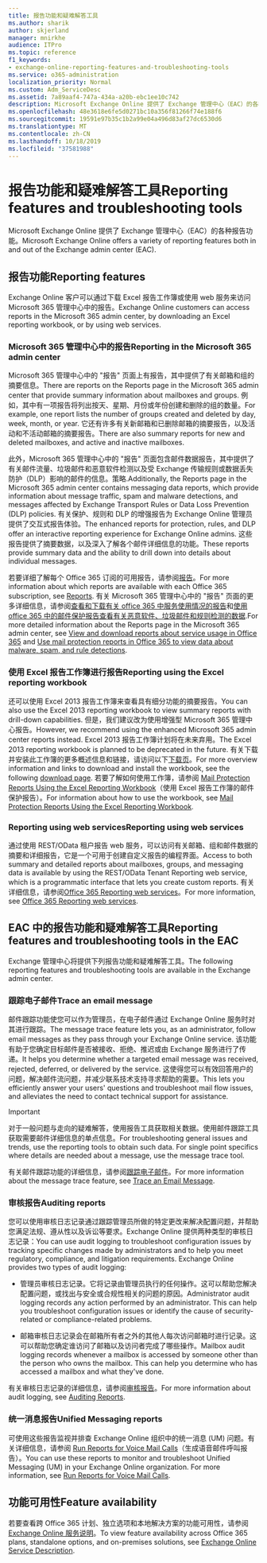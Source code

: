 ```yaml
---
title: 报告功能和疑难解答工具
ms.author: sharik
author: skjerland
manager: mnirkhe
audience: ITPro
ms.topic: reference
f1_keywords:
- exchange-online-reporting-features-and-troubleshooting-tools
ms.service: o365-administration
localization_priority: Normal
ms.custom: Adm_ServiceDesc
ms.assetid: 7a89aaf4-747a-434a-a20b-ebc1ee10c742
description: Microsoft Exchange Online 提供了 Exchange 管理中心（EAC）的各种报告功能。
ms.openlocfilehash: 48e3618e6fe5d0271bc10a356f81266f74e188f6
ms.sourcegitcommit: 19591e97b35c1b2a99e04a496d83af27dc6530d6
ms.translationtype: MT
ms.contentlocale: zh-CN
ms.lasthandoff: 10/18/2019
ms.locfileid: "37581988"
---
```

# <a name="reporting-features-and-troubleshooting-tools"></a><span data-ttu-id="b6288-103">报告功能和疑难解答工具</span><span class="sxs-lookup"><span data-stu-id="b6288-103">Reporting features and troubleshooting tools</span></span>

<span data-ttu-id="b6288-104">Microsoft Exchange Online 提供了 Exchange 管理中心（EAC）的各种报告功能。</span><span class="sxs-lookup"><span data-stu-id="b6288-104">Microsoft Exchange Online offers a variety of reporting features both in and out of the Exchange admin center (EAC).</span></span>
  
## <a name="reporting-features"></a><span data-ttu-id="b6288-105">报告功能</span><span class="sxs-lookup"><span data-stu-id="b6288-105">Reporting features</span></span>

<span data-ttu-id="b6288-106">Exchange Online 客户可以通过下载 Excel 报告工作簿或使用 web 服务来访问 Microsoft 365 管理中心中的报告。</span><span class="sxs-lookup"><span data-stu-id="b6288-106">Exchange Online customers can access reports in the Microsoft 365 admin center, by downloading an Excel reporting workbook, or by using web services.</span></span>
  
### <a name="reporting-in-the-microsoft-365-admin-center"></a><span data-ttu-id="b6288-107">Microsoft 365 管理中心中的报告</span><span class="sxs-lookup"><span data-stu-id="b6288-107">Reporting in the Microsoft 365 admin center</span></span>

<span data-ttu-id="b6288-108">Microsoft 365 管理中心中的 "报告" 页面上有报告，其中提供了有关邮箱和组的摘要信息。</span><span class="sxs-lookup"><span data-stu-id="b6288-108">There are reports on the Reports page in the Microsoft 365 admin center that provide summary information about mailboxes and groups.</span></span> <span data-ttu-id="b6288-109">例如，其中有一项报告将列出按天、星期、月份或年份创建和删除的组的数量。</span><span class="sxs-lookup"><span data-stu-id="b6288-109">For example, one report lists the number of groups created and deleted by day, week, month, or year.</span></span> <span data-ttu-id="b6288-110">它还有许多有关新邮箱和已删除邮箱的摘要报告，以及活动和不活动邮箱的摘要报告。</span><span class="sxs-lookup"><span data-stu-id="b6288-110">There are also summary reports for new and deleted mailboxes, and active and inactive mailboxes.</span></span> 
  
<span data-ttu-id="b6288-111">此外，Microsoft 365 管理中心中的 "报告" 页面包含邮件数据报告，其中提供了有关邮件流量、垃圾邮件和恶意软件检测以及受 Exchange 传输规则或数据丢失防护（DLP）影响的邮件的信息。策略.</span><span class="sxs-lookup"><span data-stu-id="b6288-111">Additionally, the Reports page in the Microsoft 365 admin center contains messaging data reports, which provide information about message traffic, spam and malware detections, and messages affected by Exchange Transport Rules or Data Loss Prevention (DLP) policies.</span></span> <span data-ttu-id="b6288-112">有关保护、规则和 DLP 的增强报告为 Exchange Online 管理员提供了交互式报告体验。</span><span class="sxs-lookup"><span data-stu-id="b6288-112">The enhanced reports for protection, rules, and DLP offer an interactive reporting experience for Exchange Online admins.</span></span> <span data-ttu-id="b6288-113">这些报告提供了摘要数据，以及深入了解各个邮件详细信息的功能。</span><span class="sxs-lookup"><span data-stu-id="b6288-113">These reports provide summary data and the ability to drill down into details about individual messages.</span></span>
  
<span data-ttu-id="b6288-114">若要详细了解每个 Office 365 订阅的可用报告，请参阅[报告](../office-365-platform-service-description/reports.md)。</span><span class="sxs-lookup"><span data-stu-id="b6288-114">For more information about which reports are available with each Office 365 subscription, see [Reports](../office-365-platform-service-description/reports.md).</span></span> <span data-ttu-id="b6288-115">有关 Microsoft 365 管理中心中的 "报告" 页面的更多详细信息，请参阅[查看和下载有关 office 365 中服务使用情况的报告](https://go.microsoft.com/fwlink/p/?LinkId=401187)和[使用 office 365 中的邮件保护报告查看有关恶意软件、垃圾邮件和规则检测的数据](https://go.microsoft.com/fwlink/p/?LinkID=401102).</span><span class="sxs-lookup"><span data-stu-id="b6288-115">For more detailed information about the Reports page in the Microsoft 365 admin center, see [View and download reports about service usage in Office 365](https://go.microsoft.com/fwlink/p/?LinkId=401187) and [Use mail protection reports in Office 365 to view data about malware, spam, and rule detections](https://go.microsoft.com/fwlink/p/?LinkID=401102).</span></span>
  
### <a name="reporting-using-the-excel-reporting-workbook"></a><span data-ttu-id="b6288-116">使用 Excel 报告工作簿进行报告</span><span class="sxs-lookup"><span data-stu-id="b6288-116">Reporting using the Excel reporting workbook</span></span>

<span data-ttu-id="b6288-117">还可以使用 Excel 2013 报告工作簿来查看具有细分功能的摘要报告。</span><span class="sxs-lookup"><span data-stu-id="b6288-117">You can also use the Excel 2013 reporting workbook to view summary reports with drill-down capabilities.</span></span> <span data-ttu-id="b6288-118">但是，我们建议改为使用增强型 Microsoft 365 管理中心报告。</span><span class="sxs-lookup"><span data-stu-id="b6288-118">However, we recommend using the enhanced Microsoft 365 admin center reports instead.</span></span> <span data-ttu-id="b6288-119">Excel 2013 报告工作簿计划将在未来弃用。</span><span class="sxs-lookup"><span data-stu-id="b6288-119">The Excel 2013 reporting workbook is planned to be deprecated in the future.</span></span> <span data-ttu-id="b6288-120">有关下载并安装此工作簿的更多概述信息和链接，请访问以下[下载页](https://go.microsoft.com/fwlink/p/?LinkId=271776)。</span><span class="sxs-lookup"><span data-stu-id="b6288-120">For more overview information and links to download and install the workbook, see the following [download page](https://go.microsoft.com/fwlink/p/?LinkId=271776).</span></span> <span data-ttu-id="b6288-121">若要了解如何使用工作簿，请参阅 [Mail Protection Reports Using the Excel Reporting Workbook](https://go.microsoft.com/fwlink/p/?LinkId=285211)（使用 Excel 报告工作簿的邮件保护报告）。</span><span class="sxs-lookup"><span data-stu-id="b6288-121">For information about how to use the workbook, see [Mail Protection Reports Using the Excel Reporting Workbook](https://go.microsoft.com/fwlink/p/?LinkId=285211).</span></span> 
  
### <a name="reporting-using-web-services"></a><span data-ttu-id="b6288-122">Reporting using web services</span><span class="sxs-lookup"><span data-stu-id="b6288-122">Reporting using web services</span></span>

<span data-ttu-id="b6288-123">通过使用 REST/OData 租户报告 web 服务，可以访问有关邮箱、组和邮件数据的摘要和详细报告，它是一个可用于创建自定义报告的编程界面。</span><span class="sxs-lookup"><span data-stu-id="b6288-123">Access to both summary and detailed reports about mailboxes, groups, and messaging data is available by using the REST/OData Tenant Reporting web service, which is a programmatic interface that lets you create custom reports.</span></span> <span data-ttu-id="b6288-124">有关详细信息，请参阅[Office 365 Reporting web services](https://go.microsoft.com/fwlink/p/?LinkId=287041)。</span><span class="sxs-lookup"><span data-stu-id="b6288-124">For more information, see [Office 365 Reporting web services](https://go.microsoft.com/fwlink/p/?LinkId=287041).</span></span>
  
## <a name="reporting-features-and-troubleshooting-tools-in-the-eac"></a><span data-ttu-id="b6288-125">EAC 中的报告功能和疑难解答工具</span><span class="sxs-lookup"><span data-stu-id="b6288-125">Reporting features and troubleshooting tools in the EAC</span></span>

<span data-ttu-id="b6288-126">Exchange 管理中心将提供下列报告功能和疑难解答工具。</span><span class="sxs-lookup"><span data-stu-id="b6288-126">The following reporting features and troubleshooting tools are available in the Exchange admin center.</span></span>
  
### <a name="trace-an-email-message"></a><span data-ttu-id="b6288-127">跟踪电子邮件</span><span class="sxs-lookup"><span data-stu-id="b6288-127">Trace an email message</span></span>

<span data-ttu-id="b6288-128">邮件跟踪功能使您可以作为管理员，在电子邮件通过 Exchange Online 服务时对其进行跟踪。</span><span class="sxs-lookup"><span data-stu-id="b6288-128">The message trace feature lets you, as an administrator, follow email messages as they pass through your Exchange Online service.</span></span> <span data-ttu-id="b6288-129">该功能有助于您确定目标邮件是否被接收、拒绝、推迟或由 Exchange 服务进行了传递。</span><span class="sxs-lookup"><span data-stu-id="b6288-129">It helps you determine whether a targeted email message was received, rejected, deferred, or delivered by the service.</span></span> <span data-ttu-id="b6288-130">这使得您可以有效回答用户的问题，解决邮件流问题，并减少联系技术支持寻求帮助的需要。</span><span class="sxs-lookup"><span data-stu-id="b6288-130">This lets you efficiently answer your users' questions and troubleshoot mail flow issues, and alleviates the need to contact technical support for assistance.</span></span>
  
> [!IMPORTANT]
> <span data-ttu-id="b6288-p107">对于一般问题与走向的疑难解答，使用报告工具获取相关数据。使用邮件跟踪工具获取需要邮件详细信息的单点信息。</span><span class="sxs-lookup"><span data-stu-id="b6288-p107">For troubleshooting general issues and trends, use the reporting tools to obtain such data. For single point specifics where details are needed about a message, use the message trace tool.</span></span> 
  
<span data-ttu-id="b6288-133">有关邮件跟踪功能的详细信息，请参阅[跟踪电子邮件](https://go.microsoft.com/fwlink/p/?LinkId=271777)。</span><span class="sxs-lookup"><span data-stu-id="b6288-133">For more information about the message trace feature, see [Trace an Email Message](https://go.microsoft.com/fwlink/p/?LinkId=271777).</span></span>
  
### <a name="auditing-reports"></a><span data-ttu-id="b6288-134">审核报告</span><span class="sxs-lookup"><span data-stu-id="b6288-134">Auditing reports</span></span>

<span data-ttu-id="b6288-p108">您可以使用审核日志记录通过跟踪管理员所做的特定更改来解决配置问题，并帮助您满足法规、遵从性以及诉讼等要求。Exchange Online 提供两种类型的审核日志记录：</span><span class="sxs-lookup"><span data-stu-id="b6288-p108">You can use audit logging to troubleshoot configuration issues by tracking specific changes made by administrators and to help you meet regulatory, compliance, and litigation requirements. Exchange Online provides two types of audit logging:</span></span>
  
- <span data-ttu-id="b6288-p109">管理员审核日志记录。它将记录由管理员执行的任何操作。这可以帮助您解决配置问题，或找出与安全或合规性相关的问题的原因。</span><span class="sxs-lookup"><span data-stu-id="b6288-p109">Administrator audit logging records any action performed by an administrator. This can help you troubleshoot configuration issues or identify the cause of security-related or compliance-related problems.</span></span> 
    
- <span data-ttu-id="b6288-p110">邮箱审核日志记录会在邮箱所有者之外的其他人每次访问邮箱时进行记录。这可以帮助您确定谁访问了邮箱以及访问者完成了哪些操作。</span><span class="sxs-lookup"><span data-stu-id="b6288-p110">Mailbox audit logging records whenever a mailbox is accessed by someone other than the person who owns the mailbox. This can help you determine who has accessed a mailbox and what they've done.</span></span> 
    
<span data-ttu-id="b6288-141">有关审核日志记录的详细信息，请参阅[审核报告](https://go.microsoft.com/fwlink/p/?LinkId=271779)。</span><span class="sxs-lookup"><span data-stu-id="b6288-141">For more information about audit logging, see [Auditing Reports](https://go.microsoft.com/fwlink/p/?LinkId=271779).</span></span>
  
### <a name="unified-messaging-reports"></a><span data-ttu-id="b6288-142">统一消息报告</span><span class="sxs-lookup"><span data-stu-id="b6288-142">Unified Messaging reports</span></span>

<span data-ttu-id="b6288-p111">可使用这些报告监视并排查 Exchange Online 组织中的统一消息 (UM) 问题。有关详细信息，请参阅 [Run Reports for Voice Mail Calls](https://go.microsoft.com/fwlink/p/?LinkId=287042)（生成语音邮件呼叫报告）。</span><span class="sxs-lookup"><span data-stu-id="b6288-p111">You can use these reports to monitor and troubleshoot Unified Messaging (UM) in your Exchange Online organization. For more information, see [Run Reports for Voice Mail Calls](https://go.microsoft.com/fwlink/p/?LinkId=287042).</span></span>
  
## <a name="feature-availability"></a><span data-ttu-id="b6288-145">功能可用性</span><span class="sxs-lookup"><span data-stu-id="b6288-145">Feature availability</span></span>

<span data-ttu-id="b6288-146">若要查看跨 Office 365 计划、独立选项和本地解决方案的功能可用性，请参阅[Exchange Online 服务说明](exchange-online-service-description.md)。</span><span class="sxs-lookup"><span data-stu-id="b6288-146">To view feature availability across Office 365 plans, standalone options, and on-premises solutions, see [Exchange Online Service Description](exchange-online-service-description.md).</span></span>
  

